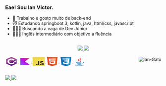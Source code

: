 ### Eae! Sou Ian Victor.

- 👾 Trabalho e gosto muito de back-end
- 😼 Estudando springboot 3, kotlin, java, html/css, javascript
- 🤷🏼‍♂️ Buscando a vaga de Dev Júnior
- 🤦🏽‍♂️ Inglês intermediário com objetivo a fluência

##
          
<div align="center" >
  <a href="https://github.com/IanVictorAndrade/IanVictorAndrade">
  <img height="140em" src="https://github-readme-stats.vercel.app/api?username=IanVictorAndrade&show_icons=true&theme=radical"/>
  <img  height="140em"  src="https://github-readme-stats.vercel.app/api/top-langs/?username=IanVictorAndrade&layout=compact&theme=radical" />
</div>

<div style="display: inline_block"><br>
  <img align="center" alt="Ian-C#" height="30" width="40" src="https://raw.githubusercontent.com/devicons/devicon/master/icons/csharp/csharp-original.svg">
  <img align="center" alt="Ian-C#" height="30" width="40" src="https://raw.githubusercontent.com/devicons/devicon/master/icons/kotlin/kotlin-original.svg">
  <img align="center" alt="Ian-C#" height="30" width="40" src="https://raw.githubusercontent.com/devicons/devicon/master/icons/javascript/javascript-original.svg">
  <img align="center" alt="Ian-C#" height="30" width="40" src="https://raw.githubusercontent.com/devicons/devicon/master/icons/html5/html5-original.svg">
  <img align="center" alt="Ian-C#" height="30" width="40" src="https://raw.githubusercontent.com/devicons/devicon/master/icons/css3/css3-original.svg">
  <img align="center" alt="Ian-C#" height="30" width="40" src="https://raw.githubusercontent.com/devicons/devicon/master/icons/java/java-original.svg">        
  <img align="right" alt="Ian-Gato" height="200" src="https://media.tenor.com/DimzPZMypFcAAAAM/laptop.gif">
</div>


##

<div>
  <a href="https://www.linkedin.com/in/ian-victor-barbosa-de-andrade-86b86b243/"><img src="https://img.shields.io/badge/LinkedIn-0077B5?style=for-the-badge&logo=linkedin&logoColor=white" target="_blank"</a>
  <a href="https://gitlab.com/ianvict"><img src="https://img.shields.io/badge/GitLab-330F63?style=for-the-badge&logo=gitlab&logoColor=white" target="blank"</a>
</div>





